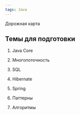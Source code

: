 ```yaml
---
tags: Java 
--- 
```


Дорожная карта

## Темы для подготовки
1. Java Core

2. Многопоточность

3. SQL

4. Hibernate

5. Spring

6. Паттерны

7. Алгоритмы



